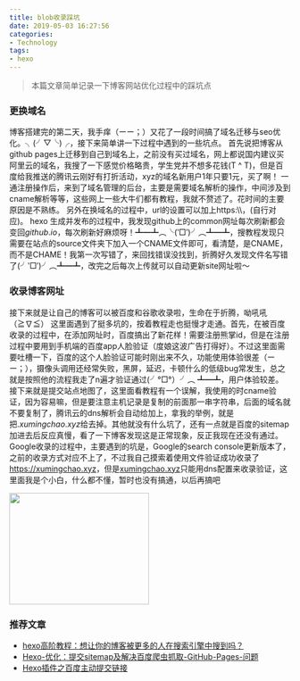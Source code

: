 ```yaml
---
title: blob收录踩坑
date: 2019-05-03 16:27:56
categories: 
- Technology
tags:
- hexo
---
```


> 本篇文章简单记录一下博客网站优化过程中的踩坑点

### 更换域名
博客搭建完的第二天，我手痒（ーー；）又花了一段时间搞了域名迁移与seo优化。╮(╯▽╰)╭，接下来简单讲一下过程中遇到的一些坑点。
首先说把博客从github pages上迁移到自己到域名上，之前没有买过域名，网上都说国内建议买阿里云的域名，我搜了一下感觉价格略贵，学生党并不想多花钱(T ^ T)，但是百度给我推送的腾讯云刚好有打折活动，xyz的域名新用户1年只要1元，买了啊！
一通注册操作后，来到了域名管理的后台，主要是需要域名解析的操作，中间涉及到cname解析等等，这些网上一些大牛们都有教程，我就不赘述了。花时间的主要原因是不熟练。
另外在换域名的过程中，url的设置可以加上https:\\\\，(自行对应)。
hexo 生成并发布的过程中，我发现github上的common网址每次刷新都会变回$github.io$，每次刷新好麻烦呀！┻━┻︵╰(‵□′)╯︵┻━┻，搜教程发现只需要在站点的source文件夹下加入一个CNAME文件即可，看清楚，是CNAME，而不是CHAME！我第一次写错了，来回找错误没找到，折腾好久发现文件名写错了(╯‵□′)╯︵┻━┻，改完之后每次上传就可以自动更新site网址啦～

### 收录博客网址
接下来就是让自己的博客可以被百度和谷歌收录啦，生命在于折腾，呦吼吼（≧∇≦）
这里面遇到了挺多坑的，按着教程走也挺慢才走通。首先，在被百度收录的过程中，在添加网址时，百度搞出了新花样！需要注册熊掌id，但是在注册过程中要用到手机端的百度app人脸验证（度娘这波广告打得好）。不过这里面需要吐槽一下，百度的这个人脸验证可能时刚出来不久，功能使用体验很差（ーー；），摄像头调用还经常失败，黑屏，延迟，卡顿什么的低级bug常发生，总之就是按照他的流程我走了n遍才验证通过(╯°□°）╯︵ ┻━┻，用户体验较差。接下来就是提交站点地图了，这里面看教程有一个误解，我使用的时cname验证，因为容易嘛，但是要注意主机记录是复制的前面那一串字符串，后面的域名就不要复制了，腾讯云的dns解析会自动给加上，拿我的举例，就是把$.xumingchao.xyz$给去掉。其他就没有什么坑了，还有一点就是百度的sitemap加进去后反应真慢，看了一下博客发现这是正常现象，反正我现在还没有通过。
Google收录的过程中，主要遇到的坑是，Google的search console更新版本了，之前的收录方式对应不上了，不过我自己摸索着使用文件验证成功收录了<https://xumingchao.xyz>，但是[xumingchao.xyz](https://xumingchao.xyz)只能用dns配置来收录验证，这里面我是个小白，什么都不懂，暂时也没有搞通，以后再搞吧

<img src="http://pqxeslx06.bkt.clouddn.com/dognotsay.jpeg-style1" width = "250" height = "200" div align=center />

### 推荐文章
- [hexo高阶教程：想让你的博客被更多的人在搜索引擎中搜到吗？](https://blog.csdn.net/sunshine940326/article/details/70936988/)
- [Hexo-优化：提交sitemap及解决百度爬虫抓取-GitHub-Pages-问题](http://www.yuan-ji.me/Hexo-%E4%BC%98%E5%8C%96%EF%BC%9A%E6%8F%90%E4%BA%A4sitemap%E5%8F%8A%E8%A7%A3%E5%86%B3%E7%99%BE%E5%BA%A6%E7%88%AC%E8%99%AB%E6%8A%93%E5%8F%96-GitHub-Pages-%E9%97%AE%E9%A2%98/)
- [Hexo插件之百度主动提交链接](https://hui-wang.info/2016/10/23/Hexo%E6%8F%92%E4%BB%B6%E4%B9%8B%E7%99%BE%E5%BA%A6%E4%B8%BB%E5%8A%A8%E6%8F%90%E4%BA%A4%E9%93%BE%E6%8E%A5/)
